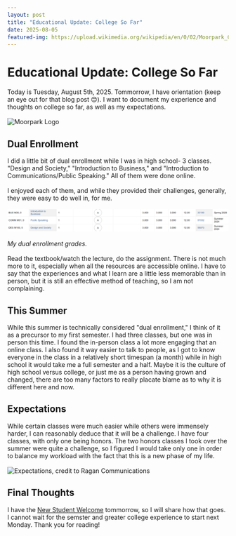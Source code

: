 ```yaml
---
layout: post
title: "Educational Update: College So Far"
date: 2025-08-05
featured-img: https://upload.wikimedia.org/wikipedia/en/0/02/Moorpark_College.png
---
```

# Educational Update: College So Far
Today is Tuesday, August 5th, 2025. Tommorrow, I have orientation (keep an eye out for that blog post 😊). I want to document my experience and thoughts on college so far, as well as my expectations. <br><br>
<img src="https://upload.wikimedia.org/wikipedia/en/0/02/Moorpark_College.png" width="300" alt="Moorpark Logo"/> 


## Dual Enrollment
I did a little bit of dual enrollment while I was in high school- 3 classes. "Design and Society," "Introduction to Business," and "Introduction to Communications/Public Speaking." All of them were done online. <br><br>
I enjoyed each of them, and while they provided their challenges, generally, they were easy to do well in, for me. <br><br>
<img src="https://github.com/CaptainSapphire/PH-s-Blog/blob/main/assets/August%202025/Screenshot%202025-08-05%20112131.png?raw=true" width="800" alt="Grades"/> 
<br><br>
*My dual enrollment grades.* <br><br>
Read the textbook/watch the lecture, do the assignment. There is not much more to it, especially when all the resources are accessible online. I have to say that the experiences and what I learn are a little less memorable than in person, but it is still an effective method of teaching, so I am not complaining. 

## This Summer
While this summer is technically considered "dual enrollment," I think of it as a precursor to my first semester. I had three classes, but one was in person this time. I found the in-person class a lot more engaging that an online class. I also found it way easier to talk to people, as I got to know everyone in the class in a relatively short timespan (a month) while in high school it would take me a full semester and a half. Maybe it is the culture of high school versus college, or just me as a person having grown and changed, there are too many factors to really placate blame as to why it is different here and now. 

## Expectations
While certain classes were much easier while others were immensely harder, I can reasonably deduce that it will be a challenge. I have four classes, with only one being honors. The two honors classes I took over the summer were quite a challenge, so I figured I would take only one in order to balance my workload with the fact that this is a new phase of my life. <br><br>
<img src="https://www.ragan.com/wp-content/uploads/2021/06/managing-expectations.jpg" width="300" alt="Expectations, credit to Ragan Communications"/> 

## Final Thoughts
I have the [New Student Welcome](https://www.moorparkcollege.edu/departments/student-services/outreach-office/new-student-welcome) tommorrow, so I will share how that goes. I cannot wait for the semster and greater college experience to start next Monday. Thank you for reading!
